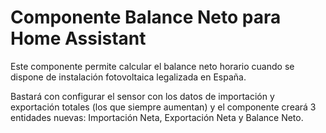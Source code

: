 # Componente Balance Neto para Home Assistant

Este componente permite calcular el balance neto horario cuando 
se dispone de instalación fotovoltaica legalizada en España.

Bastará con configurar el sensor con los datos de importación y exportación totales (los que siempre aumentan)
y el componente creará 3 entidades nuevas: Importación Neta, Exportación Neta y Balance Neto.

